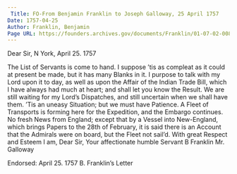 ```yaml
---
 Title: FO-From Benjamin Franklin to Joseph Galloway, 25 April 1757
Date: 1757-04-25
Author: Franklin, Benjamin
Page URL: https://founders.archives.gov/documents/Franklin/01-07-02-0084
---
```


Dear Sir,
N York, April 25. 1757

The List of Servants is come to hand. I suppose ’tis as compleat as it could at present be made, but it has many Blanks in it. I purpose to talk with my Lord upon it to day, as well as upon the Affair of the Indian Trade Bill, which I have always had much at heart; and shall let you know the Result.
We are still waiting for my Lord’s Dispatches, and still uncertain when we shall have them. ’Tis an uneasy Situation; but we must have Patience.
   A Fleet of Transports is forming here for the Expedition, and the Embargo continues. No fresh News from England; except that by a Vessel into New-England, which brings Papers to the 28th of February, it is said there is an Account that the Admirals were on board, but the Fleet not sail’d.
With great Respect and Esteem I am, Dear Sir, Your affectionate humble Servant
B Franklin
Mr. Galloway

 Endorsed: April 25. 1757 B. Franklin’s Letter

